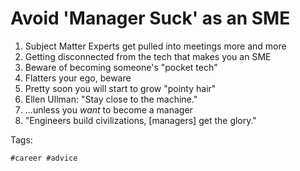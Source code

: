 # Avoid 'Manager Suck' as an SME

1. Subject Matter Experts get pulled into meetings more and more
1. Getting disconnected from the tech that makes you an SME
1. Beware of becoming someone's "pocket tech"
1. Flatters your ego, beware
1. Pretty soon you will start to grow "pointy hair" 
1. Ellen Ullman: "Stay close to the machine."
1. ...unless you *want* to become a manager
1. "Engineers build civilizations, [managers] get the glory."

Tags:

    #career #advice

